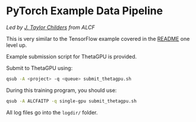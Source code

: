 # PyTorch Example Data Pipeline
*Led by [J. Taylor Childers](jchilders@anl.gov) from ALCF*

This is very similar to the TensorFlow example covered in the [README](../README.md) one level up.

Example submission script for ThetaGPU is provided.

Submit to ThetaGPU using:
```bash
qsub -A <project> -q <queue> submit_thetagpu.sh
```
During this training program, you should use:
```bash
qsub -A ALCFAITP -q single-gpu submit_thetagpu.sh
```
All log files go into the `logdir/` folder.
